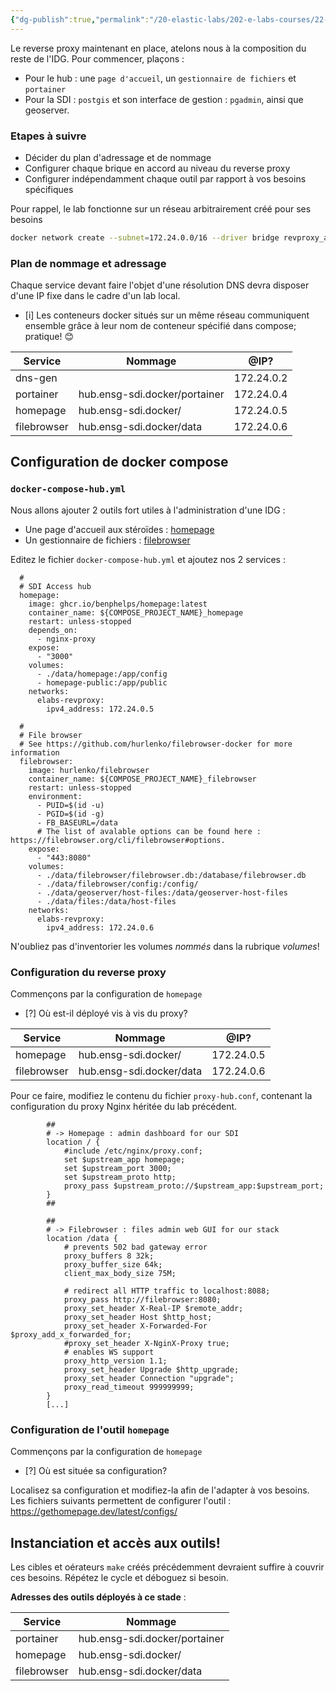 ```yaml
---
{"dg-publish":true,"permalink":"/20-elastic-labs/202-e-labs-courses/22-ensg/221-sdi-with-microservices-2024-fr/labs/lab-05-mes-premieres-applications/","noteIcon":""}
---
```



Le reverse proxy maintenant en place, atelons nous à la composition du reste de l'IDG. Pour commencer, plaçons : 
- Pour le hub : une `page d'accueil`, un `gestionnaire de fichiers` et `portainer` 
- Pour la SDI :  `postgis` et son interface de gestion : `pgadmin`, ainsi que geoserver.  

### Etapes à suivre 
- Décider du plan d'adressage et de nommage
- Configurer chaque brique en accord au niveau du reverse proxy
- Configurer indépendamment chaque outil par rapport à vos besoins spécifiques

Pour rappel, le lab fonctionne sur un réseau arbitrairement créé pour ses besoins

```bash
docker network create --subnet=172.24.0.0/16 --driver bridge revproxy_apps
```

### Plan de nommage et adressage 
Chaque service devant faire l'objet d'une résolution DNS devra disposer d'une IP fixe dans le cadre d'un lab local. 
- [i] Les conteneurs docker situés sur un même réseau communiquent ensemble grâce à leur nom de conteneur spécifié dans compose; pratique! 😊

| Service     | Nommage                       | @IP?       |
| ----------- | ----------------------------- | ---------- |
| dns-gen     |                               | 172.24.0.2 |
| portainer   | hub.ensg-sdi.docker/portainer | 172.24.0.4 |
| homepage    | hub.ensg-sdi.docker/          | 172.24.0.5 |
| filebrowser | hub.ensg-sdi.docker/data      | 172.24.0.6 |

## Configuration de docker compose

### `docker-compose-hub.yml`

Nous allons ajouter 2 outils fort utiles à l'administration d'une IDG : 
- Une page d'accueil aux stéroïdes : [homepage](https://gethomepage.dev/latest/installation/docker/)
- Un gestionnaire de fichiers : [filebrowser](https://github.com/hurlenko/filebrowser-docker)

Editez le fichier `docker-compose-hub.yml` et ajoutez nos 2 services : 

```docker
  #
  # SDI Access hub
  homepage:
    image: ghcr.io/benphelps/homepage:latest
    container_name: ${COMPOSE_PROJECT_NAME}_homepage
    restart: unless-stopped
    depends_on:
      - nginx-proxy
    expose:
      - "3000"
    volumes:
      - ./data/homepage:/app/config
      - homepage-public:/app/public
    networks:
      elabs-revproxy:
        ipv4_address: 172.24.0.5
  
  #
  # File browser
  # See https://github.com/hurlenko/filebrowser-docker for more information
  filebrowser:
    image: hurlenko/filebrowser
    container_name: ${COMPOSE_PROJECT_NAME}_filebrowser
    restart: unless-stopped
    environment:
      - PUID=$(id -u)
      - PGID=$(id -g)
      - FB_BASEURL=/data
      # The list of avalable options can be found here : https://filebrowser.org/cli/filebrowser#options.
    expose:
      - "443:8080"
    volumes:
      - ./data/filebrowser/filebrowser.db:/database/filebrowser.db
      - ./data/filebrowser/config:/config/
      - ./data/geoserver/host-files:/data/geoserver-host-files
      - ./data/files:/data/host-files
    networks:
      elabs-revproxy:
        ipv4_address: 172.24.0.6
```

N'oubliez pas d'inventorier les volumes *nommés* dans la rubrique *volumes*!

### Configuration du reverse proxy

Commençons par la configuration de `homepage`
- [?] Où est-il déployé vis à vis du proxy? 

| Service     | Nommage                  | @IP?       |
| ----------- | ------------------------ | ---------- |
| homepage    | hub.ensg-sdi.docker/     | 172.24.0.5 |
| filebrowser | hub.ensg-sdi.docker/data | 172.24.0.6 |
Pour ce faire, modifiez le contenu du fichier `proxy-hub.conf`, contenant la configuration du proxy Nginx héritée du lab précédent.

```nginx 
		##
        # -> Homepage : admin dashboard for our SDI
        location / {
	        #include /etc/nginx/proxy.conf;
		    set $upstream_app homepage;
		    set $upstream_port 3000;
		    set $upstream_proto http;
		    proxy_pass $upstream_proto://$upstream_app:$upstream_port;
        }
        ##

		##
        # -> Filebrowser : files admin web GUI for our stack
        location /data {
            # prevents 502 bad gateway error
            proxy_buffers 8 32k;
            proxy_buffer_size 64k;
            client_max_body_size 75M;

			# redirect all HTTP traffic to localhost:8088;
            proxy_pass http://filebrowser:8080;
            proxy_set_header X-Real-IP $remote_addr;
            proxy_set_header Host $http_host;
            proxy_set_header X-Forwarded-For $proxy_add_x_forwarded_for;
            #proxy_set_header X-NginX-Proxy true;
            # enables WS support
            proxy_http_version 1.1;
            proxy_set_header Upgrade $http_upgrade;
            proxy_set_header Connection "upgrade";
            proxy_read_timeout 999999999;
        }
        [...]
```

### Configuration de l'outil `homepage`

Commençons par la configuration de `homepage`
- [?] Où est située sa configuration?

Localisez sa configuration et modifiez-la afin de l'adapter à vos besoins. Les fichiers suivants permettent de configurer l'outil : https://gethomepage.dev/latest/configs/

## Instanciation et accès aux outils! 

Les cibles et oérateurs `make` créés précédemment devraient suffire à couvrir ces besoins. Répétez le cycle et déboguez si besoin. 

**Adresses  des outils déployés à ce stade** : 

| Service     | Nommage                       |
| ----------- | ----------------------------- |
| portainer   | hub.ensg-sdi.docker/portainer |
| homepage    | hub.ensg-sdi.docker/          |
| filebrowser | hub.ensg-sdi.docker/data      |

